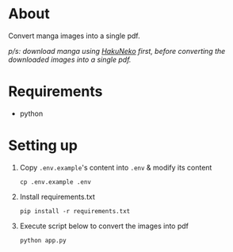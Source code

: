 # About
Convert manga images into a single pdf. 

_p/s: download manga using [HakuNeko](https://github.com/manga-download/hakuneko) first, 
before converting the downloaded images into a single pdf._


# Requirements

- python


# Setting up

1. Copy `.env.example`'s content into `.env` & modify its content 
   ```
   cp .env.example .env
   ```
1. Install requirements.txt
   ```
   pip install -r requirements.txt
   ```
1. Execute script below to convert the images into pdf
   ```
   python app.py
   ```   
